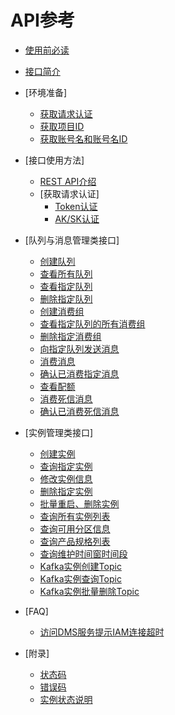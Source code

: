 # API参考

-   [使用前必读](使用前必读.md)
-   [接口简介](接口简介.md)
-   [环境准备]
    -   [获取请求认证](获取请求认证.md)
    -   [获取项目ID](获取项目ID.md)
    -   [获取账号名和账号名ID](获取账号名和账号名ID.md)

-   [接口使用方法]
    -   [REST API介绍](REST-API介绍.md)
    -   [获取请求认证]
        -   [Token认证](Token认证.md)
        -   [AK/SK认证](AK-SK认证.md)


-   [队列与消息管理类接口]
    -   [创建队列](创建队列.md)
    -   [查看所有队列](查看所有队列.md)
    -   [查看指定队列](查看指定队列.md)
    -   [删除指定队列](删除指定队列.md)
    -   [创建消费组](创建消费组.md)
    -   [查看指定队列的所有消费组](查看指定队列的所有消费组.md)
    -   [删除指定消费组](删除指定消费组.md)
    -   [向指定队列发送消息](向指定队列发送消息.md)
    -   [消费消息](消费消息.md)
    -   [确认已消费指定消息](确认已消费指定消息.md)
    -   [查看配额](查看配额.md)
    -   [消费死信消息](消费死信消息.md)
    -   [确认已消费死信消息](确认已消费死信消息.md)

-   [实例管理类接口]
    -   [创建实例](创建实例.md)
    -   [查询指定实例](查询指定实例.md)
    -   [修改实例信息](修改实例信息.md)
    -   [删除指定实例](删除指定实例.md)
    -   [批量重启、删除实例](批量重启-删除实例.md)
    -   [查询所有实例列表](查询所有实例列表.md)
    -   [查询可用分区信息](查询可用分区信息.md)
    -   [查询产品规格列表](查询产品规格列表.md)
    -   [查询维护时间窗时间段](查询维护时间窗时间段.md)
    -   [Kafka实例创建Topic](Kafka实例创建Topic.md)
    -   [Kafka实例查询Topic](Kafka实例查询Topic.md)
    -   [Kafka实例批量删除Topic](Kafka实例批量删除Topic.md)

-   [FAQ]
    -   [访问DMS服务提示IAM连接超时](访问DMS服务提示IAM连接超时.md)

-   [附录]
    -   [状态码](状态码.md)
    -   [错误码](错误码.md)
    -   [实例状态说明](实例状态说明.md)

